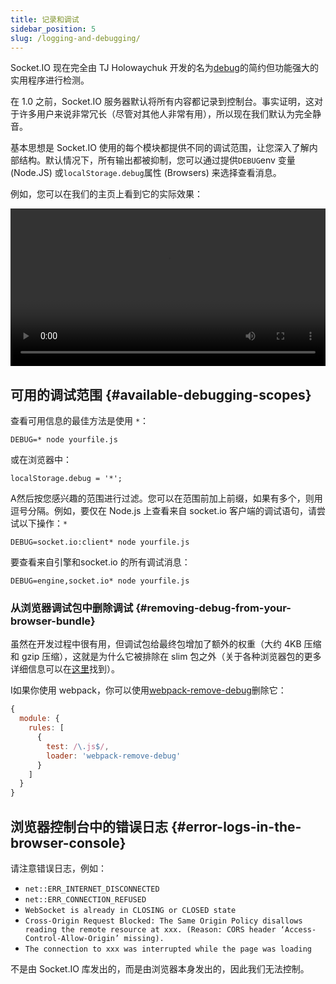 ```yaml
---
title: 记录和调试
sidebar_position: 5
slug: /logging-and-debugging/
---
```


Socket.IO 现在完全由 TJ Holowaychuk 开发的名为[debug](https://github.com/visionmedia/debug)的简约但功能强大的实用程序进行检测。

在 1.0 之前，Socket.IO 服务器默认将所有内容都记录到控制台。事实证明，这对于许多用户来说非常冗长（尽管对其他人非常有用），所以现在我们默认为完全静音。

基本思想是 Socket.IO 使用的每个模块都提供不同的调试范围，让您深入了解内部结构。默认情况下，所有输出都被抑制，您可以通过提供`DEBUG`env 变量 (Node.JS) 或`localStorage.debug`属性 (Browsers) 来选择查看消息。

例如，您可以在我们的主页上看到它的实际效果：

<video id="debugging-vid" data-setup='{"autoplay":true,"loop":true, "techOrder": ["html5", "flash"], "height": 300}' class="video-js vjs-default-skin" autoplay loop width="100%"><source src="https://i.cloudup.com/transcoded/IL9alTr0eO.mp4" type="video/mp4" /></video>

## 可用的调试范围 {#available-debugging-scopes}

查看可用信息的最佳方法是使用 `*`：

```
DEBUG=* node yourfile.js
```

或在浏览器中：

```
localStorage.debug = '*';
```

A然后按您感兴趣的范围进行过滤。您可以在范围前加上前缀，如果有多个，则用逗号分隔。例如，要仅在 Node.js 上查看来自 socket.io 客户端的调试语句，请尝试以下操作：`*`

```
DEBUG=socket.io:client* node yourfile.js
```

要查看来自引擎和socket.io 的所有调试消息：

```
DEBUG=engine,socket.io* node yourfile.js
```


### 从浏览器调试包中删除调试 {#removing-debug-from-your-browser-bundle}

虽然在开发过程中很有用，但调试包给最终包增加了额外的权重（大约 4KB 压缩和 gzip 压缩），这就是为什么它被排除在 slim 包之外（关于各种浏览器包的更多详细信息可以在[这里](../03-Client/client-installation.md#from-a-cdn)找到）。

I如果你使用 webpack，你可以使用[webpack-remove-debug](https://github.com/johngodley/webpack-remove-debug)删除它：

```js
{
  module: {
    rules: [
      {
        test: /\.js$/,
        loader: 'webpack-remove-debug'
      }
    ]
  }
}
```

## 浏览器控制台中的错误日志 {#error-logs-in-the-browser-console}

请注意错误日志，例如：

- `net::ERR_INTERNET_DISCONNECTED`
- `net::ERR_CONNECTION_REFUSED`
- `WebSocket is already in CLOSING or CLOSED state`
- `Cross-Origin Request Blocked: The Same Origin Policy disallows reading the remote resource at xxx. (Reason: CORS header ‘Access-Control-Allow-Origin’ missing).`
- `The connection to xxx was interrupted while the page was loading`

不是由 Socket.IO 库发出的，而是由浏览器本身发出的，因此我们无法控制。
